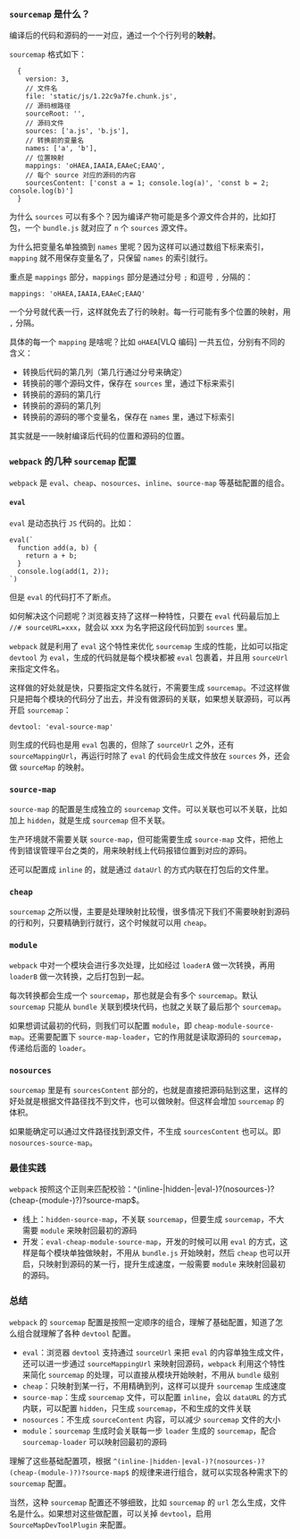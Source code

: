 ### `sourcemap` 是什么？

编译后的代码和源码的一一对应，通过一个个行列号的**映射**。

`sourcemap` 格式如下：

```
  {
    version: 3,
    // 文件名
    file: 'static/js/1.22c9a7fe.chunk.js',
    // 源码根路径
    sourceRoot: '',
    // 源码文件
    sources: ['a.js', 'b.js'],
    // 转换前的变量名
    names: ['a', 'b'],
    // 位置映射
    mappings: 'oHAEA,IAAIA,EAAeC;EAAQ',
    // 每个 source 对应的源码的内容
    sourcesContent: ['const a = 1; console.log(a)', 'const b = 2; console.log(b)']
  }
```

为什么 `sources` 可以有多个？因为编译产物可能是多个源文件合并的，比如打包，一个 `bundle.js` 就对应了 `n` 个 `sources` 源文件。

为什么把变量名单独摘到 `names` 里呢？因为这样可以通过数组下标来索引，`mapping` 就不用保存变量名了，只保留 `names` 的索引就行。

重点是 `mappings` 部分，`mappings` 部分是通过分号 `;` 和逗号 `,` 分隔的：

`mappings: 'oHAEA,IAAIA,EAAeC;EAAQ'`

一个分号就代表一行，这样就免去了行的映射。每一行可能有多个位置的映射，用 `,` 分隔。

具体的每一个 `mapping` 是啥呢？比如 `oHAEA`[VLQ 编码] 一共五位，分别有不同的含义：

- 转换后代码的第几列（第几行通过分号来确定）
- 转换前的哪个源码文件，保存在 `sources` 里，通过下标来索引
- 转换前的源码的第几行
- 转换前的源码的第几列
- 转换前的源码的哪个变量名，保存在 `names` 里，通过下标索引

其实就是一一映射编译后代码的位置和源码的位置。

### `webpack` 的几种 `sourcemap` 配置

`webpack` 是 `eval`、`cheap`、`nosources`、`inline`、`source-map` 等基础配置的组合。

#### `eval`

`eval` 是动态执行 `JS` 代码的。比如：

```
eval(`
  function add(a, b) {
    return a + b;
  }
  console.log(add(1, 2));
`)
```

但是 `eval` 的代码打不了断点。

如何解决这个问题呢？浏览器支持了这样一种特性，只要在 `eval` 代码最后加上 `//# sourceURL=xxx`，就会以 xxx 为名字把这段代码加到 `sources` 里。

`webpack` 就是利用了 `eval` 这个特性来优化 `sourcemap` 生成的性能，比如可以指定 `devtool` 为 `eval`，生成的代码就是每个模块都被 `eval` 包裹着，并且用 `sourceUrl` 来指定文件名。

这样做的好处就是快，只要指定文件名就行，不需要生成 `sourcemap`。不过这样做只是把每个模块的代码分了出去，并没有做源码的关联，如果想关联源码，可以再开启 `sourcemap`：

```
devtool: 'eval-source-map'
```

则生成的代码也是用 `eval` 包裹的，但除了 `sourceUrl` 之外，还有 `sourceMappingUrl`，再运行时除了 `eval` 的代码会生成文件放在 `sources` 外，还会做 `sourceMap` 的映射。

### `source-map`

`source-map` 的配置是生成独立的 `sourcemap` 文件。可以关联也可以不关联，比如加上 `hidden`，就是生成 `sourcemap` 但不关联。

生产环境就不需要关联 `source-map`，但可能需要生成 `source-map` 文件，把他上传到错误管理平台之类的，用来映射线上代码报错位置到对应的源码。

还可以配置成 `inline` 的，就是通过 `dataUrl` 的方式内联在打包后的文件里。

### `cheap`

`sourcemap` 之所以慢，主要是处理映射比较慢，很多情况下我们不需要映射到源码的行和列，只要精确到行就行，这个时候就可以用 `cheap`。

### `module`

`webpack` 中对一个模块会进行多次处理，比如经过 `loaderA` 做一次转换，再用 `loaderB` 做一次转换，之后打包到一起。

每次转换都会生成一个 `sourcemap`，那也就是会有多个 `sourcemap`。默认 `sourcemap` 只能从 `bundle` 关联到模块代码，也就之关联了最后那个 `sourcemap`。

如果想调试最初的代码，则我们可以配置 `module`，即 `cheap-module-source-map`。还需要配置下 `source-map-loader`，它的作用就是读取源码的 `sourcemap`，传递给后面的 `loader`。

### `nosources`

`sourcemap` 里是有 `sourcesContent` 部分的，也就是直接把源码贴到这里，这样的好处就是根据文件路径找不到文件，也可以做映射。但这样会增加 `sourcemap` 的体积。

如果能确定可以通过文件路径找到源文件，不生成 `sourcesContent` 也可以。即 `nosources-source-map`。

### 最佳实践

`webpack` 按照这个正则来匹配校验：^(inline-|hidden-|eval-)?(nosources-)?(cheap-(module-)?)?source-map$。

- 线上：`hidden-source-map`，不关联 `sourcemap`，但要生成 `sourcemap`，不大需要 `module` 来映射回最初的源码
- 开发：`eval-cheap-module-source-map`，开发的时候可以用 `eval` 的方式，这样是每个模块单独做映射，不用从 `bundle.js` 开始映射，然后 `cheap` 也可以开启，只映射到源码的某一行，提升生成速度，一般需要 `module` 来映射回最初的源码。

### 总结

`webpack` 的 `sourcemap` 配置是按照一定顺序的组合，理解了基础配置，知道了怎么组合就理解了各种 `devtool` 配置。

- `eval`：浏览器 `devtool` 支持通过 `sourceUrl` 来把 `eval` 的内容单独生成文件，还可以进一步通过 `sourceMappingUrl` 来映射回源码，`webpack` 利用这个特性来简化 `sourcemap` 的处理，可以直接从模块开始映射，不用从 `bundle` 级别
- `cheap`：只映射到某一行，不用精确到列，这样可以提升 `sourcemap` 生成速度
- `source-map`：生成 `sourcemap` 文件，可以配置 `inline`，会以 `dataURL` 的方式内联，可以配置 `hidden`，只生成 `sourcemap`，不和生成的文件关联
- `nosources`：不生成 `sourceContent` 内容，可以减少 `sourcemap` 文件的大小
- `module`：`sourcemap` 生成时会关联每一步 `loader` 生成的 `sourcemap`，配合 `sourcemap-loader` 可以映射回最初的源码

理解了这些基础配置项，根据 `^(inline-|hidden-|eval-)?(nosources-)?(cheap-(module-)?)?source-map$` 的规律来进行组合，就可以实现各种需求下的 `sourcemap` 配置。

当然，这种 `sourcemap` 配置还不够细致，比如 `sourcemap` 的 `url` 怎么生成，文件名是什么。如果想对这些做配置，可以关掉 `devtool`，启用 `SourceMapDevToolPlugin` 来配置。
